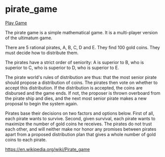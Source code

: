 # pirate_game

[Play Game](https://pirates--pirategame--dzh6zw6n22gs.code.run/web/)

The pirate game is a simple mathematical game. It is a multi-player version of the ultimatum game.

There are 5 rational pirates, A, B, C, D and E. They find 100 gold coins. They must decide how to distribute them.

The pirates have a strict order of seniority: A is superior to B, who is superior to C, who is superior to D, who is superior to E.

The pirate world's rules of distribution are thus: that the most senior pirate should propose a distribution of coins. The pirates then vote on whether to accept this distribution. If the distribution is accepted, the coins are disbursed and the game ends. If not, the proposer is thrown overboard from the pirate ship and dies, and the next most senior pirate makes a new proposal to begin the system again.

Pirates base their decisions on two factors and options below. First of all, each pirate wants to survive. Second, given survival, each pirate wants to maximize the number of gold coins he receives. The pirates do not trust each other, and will neither make nor honor any promises between pirates apart from a proposed distribution plan that gives a whole number of gold coins to each pirate.

https://en.wikipedia.org/wiki/Pirate_game
